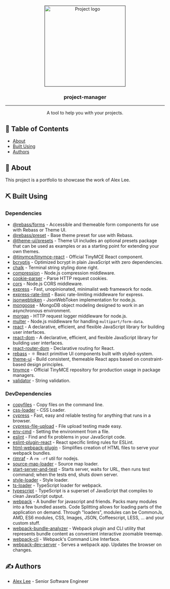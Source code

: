 <p align="center">
  <a href="" rel="noopener">
 <img width=256px height=256px src="https://svgshare.com/i/RH5.svg" alt="Project logo"></a>
</p>

<h3 align="center">project-manager</h3>

---

<p align="center">A tool to help you with your projects.</b>
    <br> 
</p>

## 📝 Table of Contents

- [About](#about)
- [Built Using](#built_using)
- [Authors](#authors)

## 📝 About <a name = "about"></a>

This project is a portfolio to showcase the work of Alex Lee.

## ⛏️ Built Using <a name = "built_using"></a>

### Dependencies

- [@rebass/forms](https://www.npmjs.com/package/@rebass/forms) - Accessible and themeable form components for use with Rebass or Theme UI.
- [@rebass/preset](https://www.npmjs.com/package/@rebass/preset) - Base theme preset for use with Rebass.
- [@theme-ui/presets](https://www.npmjs.com/package/@theme-ui/presets) - Theme UI includes an optional presets package that can be used as examples or as a starting point for extending your own themes.
- [@tinymce/tinymce-react](https://www.npmjs.com/package/@tinymce/tinymce-react) - Official TinyMCE React component.
- [bcryptjs](https://github.com/dcodeIO/bcrypt.js) - Optimized bcrypt in plain JavaScript with zero dependencies.
- [chalk](https://github.com/chalk/chalk) - Terminal string styling done right.
- [compression](https://github.com/expressjs/compression) - Node.js compression middleware.
- [cookie-parser](https://github.com/expressjs/cookie-parser) - Parse HTTP request cookies.
- [cors](https://github.com/expressjs/cors) - Node.js CORS middleware.
- [express](https://expressjs.com/) - Fast, unopinionated, minimalist web framework for node.
- [express-rate-limit](https://github.com/nfriedly/express-rate-limit) - Basic rate-limiting middleware for express.
- [jsonwebtoken](https://github.com/auth0/node-jsonwebtoken) - JsonWebToken implementation for node.js.
- [mongoose](https://mongoosejs.com/) - MongoDB object modeling designed to work in an asynchronous environment.
- [morgan](https://github.com/expressjs/morgan) - HTTP request logger middleware for node.js.
- [multer](https://github.com/expressjs/multer) - Node.js middleware for handling `multipart/form-data`.
- [react](https://reactjs.org/) - A declarative, efficient, and flexible JavaScript library for building user interfaces.
- [react-dom](https://www.npmjs.com/package/react-dom) - A declarative, efficient, and flexible JavaScript library for building user interfaces.
- [react-router-dom](https://reactrouter.com/) - Declarative routing for React.
- [rebass](https://github.com/rebassjs/rebass) - ⚛️ React primitive UI components built with styled-system.
- [theme-ui](https://github.com/system-ui/theme-ui) - Build consistent, themeable React apps based on constraint-based design principles.
- [tinymce](https://github.com/tinymce/tinymce-dist) - Official TinyMCE repository for production usage in package managers.
- [validator](https://github.com/validatorjs/validator.js) - String validation.

### DevDependencies

- [copyfiles](https://github.com/calvinmetcalf/copyfiles) - Copy files on the command line.
- [css-loader](https://github.com/webpack-contrib/css-loader) - CSS Loader.
- [cypress](https://www.cypress.io/) - Fast, easy and reliable testing for anything that runs in a browser.
- [cypress-file-upload](https://github.com/abramenal/cypress-file-upload) - File upload testing made easy.
- [env-cmd](https://github.com/toddbluhm/env-cmd) - Setting the environment from a file.
- [eslint](https://eslint.org/) - Find and fix problems in your JavaScript code.
- [eslint-plugin-react](https://github.com/yannickcr/eslint-plugin-react) - React specific linting rules for ESLint.
- [html-webpack-plugin](https://github.com/jantimon/html-webpack-plugin) - Simplifies creation of HTML files to serve your webpack bundles.
- [rimraf](https://github.com/isaacs/rimraf) - A `rm -rf` util for nodejs.
- [source-map-loader](https://webpack.js.org/loaders/source-map-loader/) - Source map loader.
- [start-server-and-test](https://github.com/bahmutov/start-server-and-test) - Starts server, waits for URL, then runs test command; when the tests end, shuts down server.
- [style-loader](https://github.com/webpack-contrib/style-loader) - Style loader.
- [ts-loader](https://github.com/TypeStrong/ts-loader) - TypeScript loader for webpack.
- [typescript](https://www.typescriptlang.org/) - TypeScript is a superset of JavaScript that compiles to clean JavaScript output.
- [webpack](https://webpack.js.org/) - A bundler for javascript and friends. Packs many modules into a few bundled assets. Code Splitting allows for loading parts of the application on demand. Through "loaders", modules can be CommonJs, AMD, ES6 modules, CSS, Images, JSON, Coffeescript, LESS, ... and your custom stuff.
- [webpack-bundle-analyzer](https://github.com/webpack-contrib/webpack-bundle-analyzer) - Webpack plugin and CLI utility that represents bundle content as convenient interactive zoomable treemap.
- [webpack-cli](https://webpack.js.org/api/cli/) - Webpack's Command Line Interface.
- [webpack-dev-server](https://webpack.js.org/configuration/dev-server/) - Serves a webpack app. Updates the browser on changes.

## ✍️ Authors <a name = "authors"></a>

- [Alex Lee](https://www.alexlee.dev/) - Senior Software Engineer
